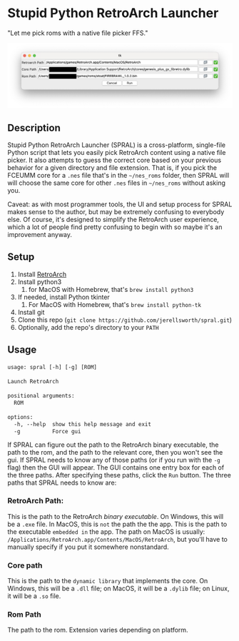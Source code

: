 # Stupid Python RetroArch Launcher

"Let me pick roms with a native file picker FFS."

![screenshot](https://github.com/jerellsworth/spral/blob/ffb14246bced258794d1660b22361940553eb080/spral_screenshot.png)

## Description

Stupid Python RetroArch Launcher (SPRAL) is a cross-platform, single-file Python script that lets you easily pick RetroArch content using a native file picker. It also attempts to guess the correct core based on your previous behavior for a given directory and file extension. That is, if you pick the FCEUMM core for a `.nes` file that's in the `~/nes_roms` folder, then SPRAL will will choose the same core for other `.nes` files in `~/nes_roms` without asking you.

Caveat: as with most programmer tools, the UI and setup process for SPRAL makes sense to the author, but may be extremely confusing to everybody else. Of course, it's designed to simplify the RetroArch user experience, which a lot of people find pretty confusing to begin with so maybe it's an improvement anyway.

## Setup

1. Install [RetroArch](https://www.retroarch.com)
2. Install python3
    1. for MacOS with Homebrew, that's `brew install python3`
3. If needed, install Python tkinter
    1. For MacOS with Homebrew, that's `brew install python-tk`
4. Install git
5. Clone this repo (`git clone https://github.com/jerellsworth/spral.git`)
6. Optionally, add the repo's directory to your `PATH`

## Usage

```
usage: spral [-h] [-g] [ROM]

Launch RetroArch

positional arguments:
  ROM

options:
  -h, --help  show this help message and exit
  -g          Force gui
```

If SPRAL can figure out the path to the RetroArch binary executable, the path to the rom, and the path to the relevant core, then you won't see the gui. If SPRAL needs to know any of those paths (or if you run with the `-g` flag) then the GUI will appear. The GUI contains one entry box for each of the three paths. After specifying these paths, click the `Run` button. The three paths that SPRAL needs to know are:

### RetroArch Path:

This is the path to the RetroArch _binary executable_. On Windows, this will be a `.exe` file. In MacOS, this is `not` the path the the app. This is the path to the executable `embedded in` the app. The path on MacOS is usually: `/Applications/RetroArch.app/Contents/MacOS/RetroArch`, but you'll have to manually specify if you put it somewhere nonstandard.

### Core path

This is the path to the `dynamic library` that implements the core. On Windows, this will be a `.dll` file; on MacOS, it will be a `.dylib` file; on Linux, it will be a `.so` file.

### Rom Path

The path to the rom. Extension varies depending on platform.
